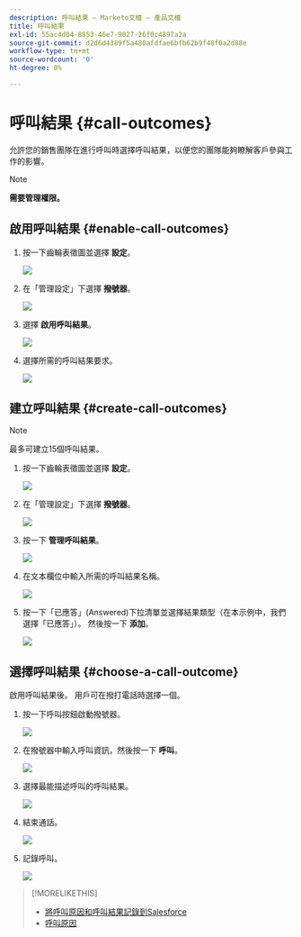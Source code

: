 ```yaml
---
description: 呼叫結果 — Marketo文檔 — 產品文檔
title: 呼叫結果
exl-id: 55ac4d04-8853-46e7-9027-26f0c4897a2a
source-git-commit: d2d6d4389f5a480afdfae6bfb62b9f48f0a2d88e
workflow-type: tm+mt
source-wordcount: '0'
ht-degree: 0%

---
```


# 呼叫結果 {#call-outcomes}

允許您的銷售團隊在進行呼叫時選擇呼叫結果，以便您的團隊能夠瞭解客戶參與工作的影響。

>[!NOTE]
>
>**需要管理權限。**

## 啟用呼叫結果 {#enable-call-outcomes}

1. 按一下齒輪表徵圖並選擇 **設定**。

   ![](assets/call-outcomes-1.png)

1. 在「管理設定」下選擇 **撥號器**。

   ![](assets/call-outcomes-2.png)

1. 選擇 **啟用呼叫結果**。

   ![](assets/call-outcomes-3.png)

1. 選擇所需的呼叫結果要求。

   ![](assets/call-outcomes-4.png)

## 建立呼叫結果 {#create-call-outcomes}

>[!NOTE]
>
>最多可建立15個呼叫結果。

1. 按一下齒輪表徵圖並選擇 **設定**。

   ![](assets/call-outcomes-5.png)

1. 在「管理設定」下選擇 **撥號器**。

   ![](assets/call-outcomes-6.png)

1. 按一下 **管理呼叫結果**。

   ![](assets/call-outcomes-7.png)

1. 在文本欄位中輸入所需的呼叫結果名稱。

   ![](assets/call-outcomes-8.png)

1. 按一下「已應答」(Answered)下拉清單並選擇結果類型（在本示例中，我們選擇「已應答」）。 然後按一下 **添加**。

   ![](assets/call-outcomes-9.png)

## 選擇呼叫結果 {#choose-a-call-outcome}

啟用呼叫結果後。 用戶可在撥打電話時選擇一個。

1. 按一下呼叫按鈕啟動撥號器。

   ![](assets/call-outcomes-10.png)

1. 在撥號器中輸入呼叫資訊，然後按一下 **呼叫**。

   ![](assets/call-outcomes-11.png)

1. 選擇最能描述呼叫的呼叫結果。

   ![](assets/call-outcomes-12.png)

1. 結束通話。

   ![](assets/call-outcomes-13.png)

1. 記錄呼叫。

   ![](assets/call-outcomes-14.png)

>[!MORELIKETHIS]
>
>* [將呼叫原因和呼叫結果記錄到Salesforce](/help/marketo/product-docs/marketo-sales-connect/phone/log-call-reasons-and-call-outcomes-to-salesforce.md)
>* [呼叫原因](/help/marketo/product-docs/marketo-sales-connect/phone/call-reasons.md)

